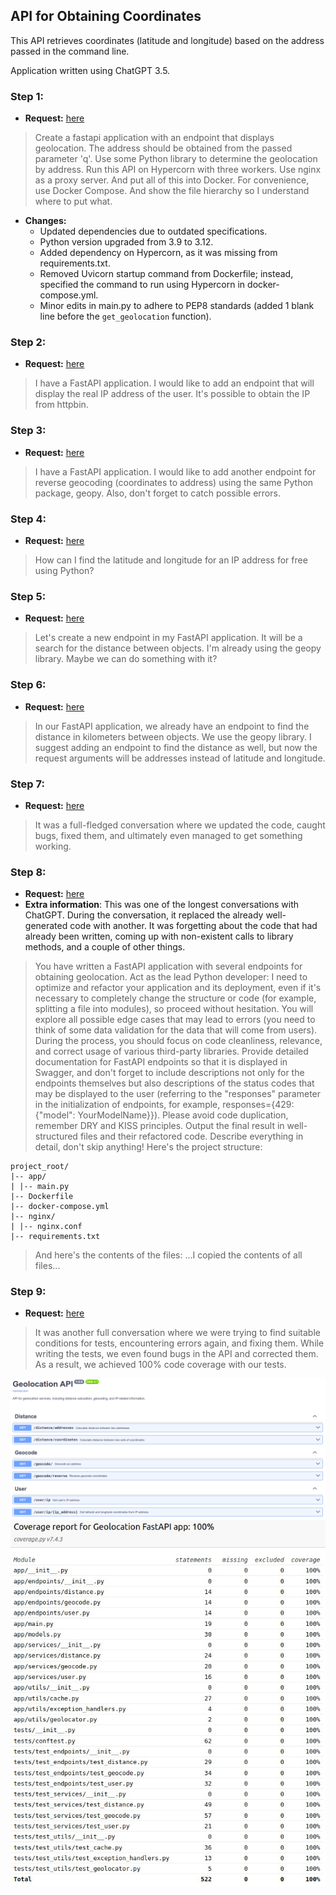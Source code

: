 ## API for Obtaining Coordinates

This API retrieves coordinates (latitude and longitude) based on the address passed in the command line.

Application written using ChatGPT 3.5.

### Step 1:

- **Request:** [here](https://chat.openai.com/share/f7491fc4-a71f-4b4c-b779-ce5be96458c1)

> Create a fastapi application with an endpoint that displays geolocation.
> The address should be obtained from the passed parameter 'q'.
> Use some Python library to determine the geolocation by address.
> Run this API on Hypercorn with three workers.
> Use nginx as a proxy server. And put all of this into Docker.
> For convenience, use Docker Compose. And show the file hierarchy so I understand where to put what.

- **Changes:**
  - Updated dependencies due to outdated specifications.
  - Python version upgraded from 3.9 to 3.12.
  - Added dependency on Hypercorn, as it was missing from requirements.txt.
  - Removed Uvicorn startup command from Dockerfile; instead, specified the command to run using Hypercorn in docker-compose.yml.
  - Minor edits in main.py to adhere to PEP8 standards (added 1 blank line before the `get_geolocation` function).


### Step 2:

 - **Request:** [here](https://chat.openai.com/share/9a01af30-71af-464b-8c72-358c5c05b810)

> I have a FastAPI application. I would like to add an endpoint that will display the real IP address of the user.
> It's possible to obtain the IP from httpbin.


### Step 3:

 - **Request:** [here](https://chat.openai.com/share/8ceb265f-7eb2-454e-a48c-62cb9c59062b)

> I have a FastAPI application.
> I would like to add another endpoint for reverse geocoding (coordinates to address) using
> the same Python package, geopy. Also, don't forget to catch possible errors.

### Step 4:
 - **Request:** [here](https://chat.openai.com/share/5c2716aa-603d-43f9-b01d-79bd1ce1e1db)

> How can I find the latitude and longitude for an IP address for free using Python?

### Step 5:
 - **Request:** [here](https://chat.openai.com/share/98d3fc0d-eb93-4149-987a-665b18dd61c4)

> Let's create a new endpoint in my FastAPI application. It will be a search for the distance between objects.
> I'm already using the geopy library. Maybe we can do something with it?

### Step 6:
  - **Request:** [here](https://chat.openai.com/share/26783b7c-16de-49f3-9342-73db1fddf1df)

> In our FastAPI application, we already have an endpoint to find the distance in kilometers between objects.
> We use the geopy library. I suggest adding an endpoint to find the distance as well, 
> but now the request arguments will be addresses instead of latitude and longitude.

### Step 7:
 - **Request:** [here](https://chat.openai.com/share/6850154c-ed76-4939-8718-801149e60f3c)

> It was a full-fledged conversation where we updated the code, caught bugs, fixed them, 
> and ultimately even managed to get something working.

### Step 8:
 - **Request:** [here](https://chat.openai.com/share/7ea50016-ed08-4995-9317-d9e2efa94157)
 - **Extra information**: This was one of the longest conversations with ChatGPT. During the conversation,
it replaced the already well-generated code with another. It was forgetting about the code that had already been 
written, coming up with non-existent calls to library methods, and a couple of other things.
> You have written a FastAPI application with several endpoints for obtaining geolocation.
> Act as the lead Python developer: I need to optimize and refactor your application and its deployment, 
> even if it's necessary to completely change the structure or code (for example, splitting a file into modules), 
> so proceed without hesitation. You will explore all possible edge cases that may lead to errors (you need to think
> of some data validation for the data that will come from users). During the process, you should focus on code 
> cleanliness, relevance, and correct usage of various third-party libraries. Provide detailed documentation for FastAPI
> endpoints so that it is displayed in Swagger, and don't forget to include descriptions not only for the endpoints 
> themselves but also descriptions of the status codes that may be displayed to the user (referring to the "responses" 
> parameter in the initialization of endpoints, for example, responses={429: {"model": YourModelName}}). 
> Please avoid code duplication, remember DRY and KISS principles. Output the final result in well-structured files and
> their refactored code. Describe everything in detail, don't skip anything!
> Here's the project structure:
```
project_root/
|-- app/
| |-- main.py
|-- Dockerfile
|-- docker-compose.yml
|-- nginx/
| |-- nginx.conf
|-- requirements.txt
```
> And here's the contents of the files: ...I copied the contents of all files...

### Step 9:
 - **Request:** [here](https://chat.openai.com/share/c2fcc1ae-a217-4e9c-a7ec-d338ae416152)

> It was another full conversation where we were trying to find suitable conditions for tests,
> encountering errors again, and fixing them. While writing the tests, we even found bugs in the API and corrected them.
> As a result, we achieved 100% code coverage with our tests.

![Example](./assets/example_step_8.png)
![Tests](./assets/example_step_9.png)
